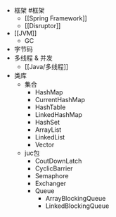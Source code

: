- 框架 #框架
	- [[Spring Framework]]
	- [[Disruptor]]
- [[JVM]]
	- GC
- 字节码
- 多线程 & 并发
	- [[Java/多线程]]
- 类库
	- 集合
		- HashMap
		- CurrentHashMap
		- HashTable
		- LinkedHashMap
		- HashSet
		- ArrayList
		- LinkedList
		- Vector
	- juc包
		- CoutDownLatch
		- CyclicBarrier
		- Semaphore
		- Exchanger
		- Queue
			- ArrayBlockingQueue
			- LinkedBlockingQueue